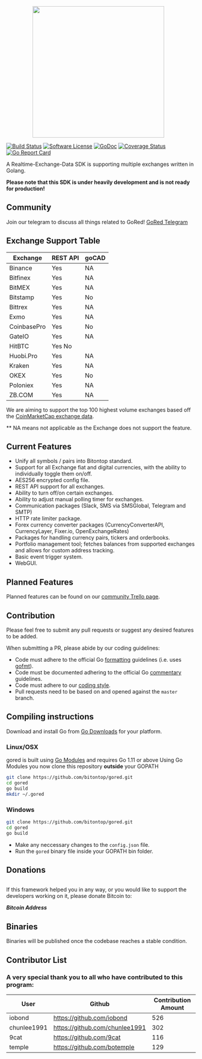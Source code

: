 <img src="" width="350px" height="350px" hspace="70">

[![Build Status](https://travis-ci.com/bitontop/gored.svg?branch=master)](https://travis-ci.com/bitontop/gored)
[![Software License](https://img.shields.io/badge/License-MIT-orange.svg?style=flat-square)](https://github.com/bitontop/gored/blob/master/LICENSE)
[![GoDoc](https://godoc.org/github.com/bitontop/gored?status.svg)](https://godoc.org/github.com/bitontop/gored)
[![Coverage Status](http://codecov.io/github/bitontop/gored/coverage.svg?branch=master)](http://codecov.io/github/bitontop/gored?branch=master)
[![Go Report Card](https://goreportcard.com/badge/github.com/bitontop/gored)](https://goreportcard.com/report/github.com/bitontop/gored)

A Realtime-Exchange-Data SDK is supporting multiple exchanges written in Golang.

**Please note that this SDK is under heavily development and is not ready for production!**

## Community

Join our telegram to discuss all things related to GoRed! [GoRed Telegram](https://t.me/bitontop)

## Exchange Support Table

| Exchange | REST API | goCAD |
|----------|------|-----|
| Binance| Yes  | NA  |
| Bitfinex | Yes  | NA  |
| BitMEX | Yes | NA |
| Bitstamp | Yes  | No  |
| Bittrex | Yes | NA |
| Exmo | Yes | NA |
| CoinbasePro | Yes | No|
| GateIO | Yes | NA |
| HitBTC | Yes  No |
| Huobi.Pro | Yes | NA |
| Kraken | Yes | NA |
| OKEX | Yes | No |
| Poloniex | Yes | NA |
| ZB.COM | Yes | NA |

We are aiming to support the top 100 highest volume exchanges based off the [CoinMarketCap exchange data](https://coinmarketcap.com/exchanges/volume/24-hour/).

** NA means not applicable as the Exchange does not support the feature.

## Current Features

+ Unify all symbols / pairs into Bitontop standard.
+ Support for all Exchange fiat and digital currencies, with the ability to individually toggle them on/off.
+ AES256 encrypted config file.
+ REST API support for all exchanges.
+ Ability to turn off/on certain exchanges.
+ Ability to adjust manual polling timer for exchanges.
+ Communication packages (Slack, SMS via SMSGlobal, Telegram and SMTP)
+ HTTP rate limiter package.
+ Forex currency converter packages (CurrencyConverterAPI, CurrencyLayer, Fixer.io, OpenExchangeRates)
+ Packages for handling currency pairs, tickers and orderbooks.
+ Portfolio management tool; fetches balances from supported exchanges and allows for custom address tracking.
+ Basic event trigger system.
+ WebGUI.

## Planned Features

Planned features can be found on our [community Trello page](https://trello.com/gored).

## Contribution

Please feel free to submit any pull requests or suggest any desired features to be added.

When submitting a PR, please abide by our coding guidelines:

+ Code must adhere to the official Go [formatting](https://golang.org/doc/effective_go.html#formatting) guidelines (i.e. uses [gofmt](https://golang.org/cmd/gofmt/)).
+ Code must be documented adhering to the official Go [commentary](https://golang.org/doc/effective_go.html#commentary) guidelines.
+ Code must adhere to our [coding style](https://github.com/bitontop/gored/blob/master/.github/CONTRIBUTING.md).
+ Pull requests need to be based on and opened against the `master` branch.

## Compiling instructions

Download and install Go from [Go Downloads](https://golang.org/dl/) for your
platform.

### Linux/OSX

gored is built using [Go Modules](https://github.com/golang/go/wiki/Modules) and requires Go 1.11 or above
Using Go Modules you now clone this repository **outside** your GOPATH

```bash
git clone https://github.com/bitontop/gored.git
cd gored
go build
mkdir ~/.gored

```

### Windows

```bash
git clone https://github.com/bitontop/gored.git
cd gored
go build

```

+ Make any neccessary changes to the `config.json` file.
+ Run the `gored` binary file inside your GOPATH bin folder.

## Donations

<img src="" hspace="70">

If this framework helped you in any way, or you would like to support the developers working on it, please donate Bitcoin to:

***Bitcoin Address***

## Binaries

Binaries will be published once the codebase reaches a stable condition.

## Contributor List

### A very special thank you to all who have contributed to this program:

|User|Github|Contribution Amount|
|--|--|--|
| iobond | https://github.com/iobond | 526 |
| chunlee1991 | https://github.com/chunlee1991 | 302 |
| 9cat | https://github.com/9cat | 116 |
| temple | https://github.com/botemple | 129 |